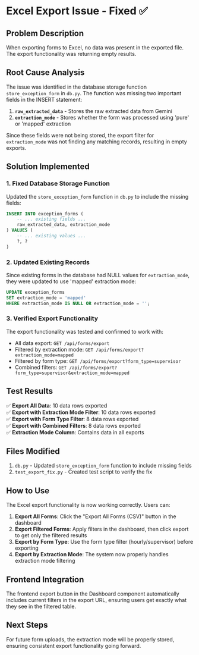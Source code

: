 # Excel Export Issue - Fixed ✅

## Problem Description
When exporting forms to Excel, no data was present in the exported file. The export functionality was returning empty results.

## Root Cause Analysis
The issue was identified in the database storage function `store_exception_form` in `db.py`. The function was missing two important fields in the INSERT statement:

1. **`raw_extracted_data`** - Stores the raw extracted data from Gemini
2. **`extraction_mode`** - Stores whether the form was processed using 'pure' or 'mapped' extraction

Since these fields were not being stored, the export filter for `extraction_mode` was not finding any matching records, resulting in empty exports.

## Solution Implemented

### 1. Fixed Database Storage Function
Updated the `store_exception_form` function in `db.py` to include the missing fields:

```sql
INSERT INTO exception_forms (
    -- ... existing fields ...
    raw_extracted_data, extraction_mode
) VALUES (
    -- ... existing values ...
    ?, ?
)
```

### 2. Updated Existing Records
Since existing forms in the database had NULL values for `extraction_mode`, they were updated to use 'mapped' extraction mode:

```sql
UPDATE exception_forms 
SET extraction_mode = 'mapped' 
WHERE extraction_mode IS NULL OR extraction_mode = '';
```

### 3. Verified Export Functionality
The export functionality was tested and confirmed to work with:
- All data export: `GET /api/forms/export`
- Filtered by extraction mode: `GET /api/forms/export?extraction_mode=mapped`
- Filtered by form type: `GET /api/forms/export?form_type=supervisor`
- Combined filters: `GET /api/forms/export?form_type=supervisor&extraction_mode=mapped`

## Test Results
✅ **Export All Data**: 10 data rows exported  
✅ **Export with Extraction Mode Filter**: 10 data rows exported  
✅ **Export with Form Type Filter**: 8 data rows exported  
✅ **Export with Combined Filters**: 8 data rows exported  
✅ **Extraction Mode Column**: Contains data in all exports  

## Files Modified
1. `db.py` - Updated `store_exception_form` function to include missing fields
2. `test_export_fix.py` - Created test script to verify the fix

## How to Use
The Excel export functionality is now working correctly. Users can:

1. **Export All Forms**: Click the "Export All Forms (CSV)" button in the dashboard
2. **Export Filtered Forms**: Apply filters in the dashboard, then click export to get only the filtered results
3. **Export by Form Type**: Use the form type filter (hourly/supervisor) before exporting
4. **Export by Extraction Mode**: The system now properly handles extraction mode filtering

## Frontend Integration
The frontend export button in the Dashboard component automatically includes current filters in the export URL, ensuring users get exactly what they see in the filtered table.

## Next Steps
For future form uploads, the extraction mode will be properly stored, ensuring consistent export functionality going forward. 